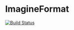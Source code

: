 # ImagineFormat

[![Build Status](https://travis-ci.org/timholy/ImagineFormat.jl.svg?branch=master)](https://travis-ci.org/timholy/ImagineFormat.jl)
